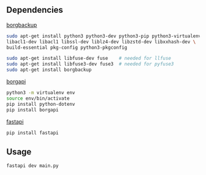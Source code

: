 ## Dependencies
[borgbackup](https://borgbackup.readthedocs.io/en/stable/installation.html#dependencies)

```bash
sudo apt-get install python3 python3-dev python3-pip python3-virtualenv python3-wheel \
libacl1-dev libacl1 libssl-dev liblz4-dev libzstd-dev libxxhash-dev \
build-essential pkg-config python3-pkgconfig

sudo apt-get install libfuse-dev fuse    # needed for llfuse
sudo apt-get install libfuse3-dev fuse3  # needed for pyfuse3
sudo apt-get install borgbackup
```
[borgapi](https://pypi.org/project/borgapi/)

```bash
python3 -m virtualenv env
source env/bin/activate
pip install python-dotenv
pip install borgapi
```
[fastapi](https://fastapi.tiangolo.com/)
```bash
pip install fastapi
```
## Usage

```bash
fastapi dev main.py
```
